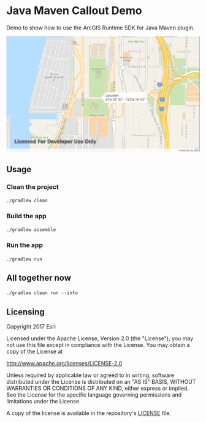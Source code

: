 # Java Maven Callout Demo
Demo to show how to use the ArcGIS Runtime SDK for Java Maven plugin.

![Callout App Screenshot](callout-app.png)

## Usage

### Clean the project

`./gradlew clean`

### Build the app

`./gradlew assemble`

### Run the app
`./gradlew run`

## All together now

`./gradlew clean run --info`

## Licensing
Copyright 2017 Esri

Licensed under the Apache License, Version 2.0 (the "License"); you may not use this file except in compliance with the License. You may obtain a copy of the License at

http://www.apache.org/licenses/LICENSE-2.0

Unless required by applicable law or agreed to in writing, software distributed under the License is distributed on an "AS IS" BASIS, WITHOUT WARRANTIES OR CONDITIONS OF ANY KIND, either express or implied. See the License for the specific language governing permissions and limitations under the License.


A copy of the license is available in the repository's [LICENSE](../../LICENSE) file.